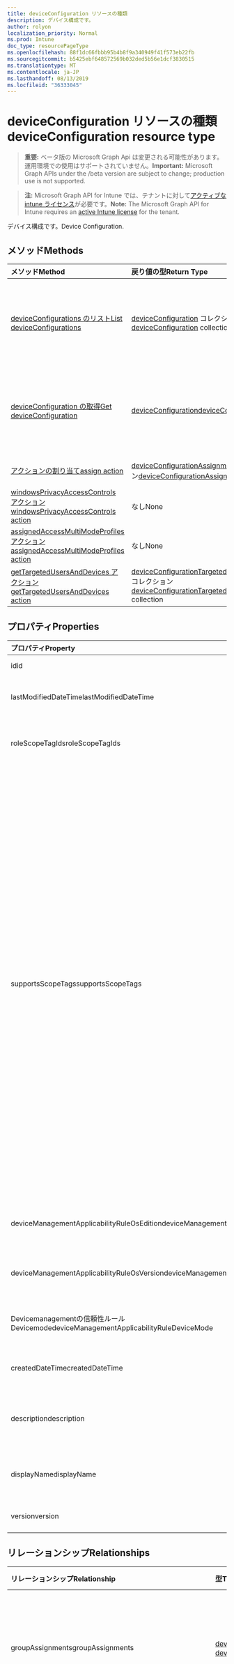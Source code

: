 ```yaml
---
title: deviceConfiguration リソースの種類
description: デバイス構成です。
author: rolyon
localization_priority: Normal
ms.prod: Intune
doc_type: resourcePageType
ms.openlocfilehash: 88f1dc66fbbb95b4b8f9a340949f41f573eb22fb
ms.sourcegitcommit: b5425ebf648572569b032ded5b56e1dcf3830515
ms.translationtype: MT
ms.contentlocale: ja-JP
ms.lasthandoff: 08/13/2019
ms.locfileid: "36333045"
---
```

# <a name="deviceconfiguration-resource-type"></a><span data-ttu-id="34748-103">deviceConfiguration リソースの種類</span><span class="sxs-lookup"><span data-stu-id="34748-103">deviceConfiguration resource type</span></span>

> <span data-ttu-id="34748-104">**重要:** ベータ版の Microsoft Graph Api は変更される可能性があります。運用環境での使用はサポートされていません。</span><span class="sxs-lookup"><span data-stu-id="34748-104">**Important:** Microsoft Graph APIs under the /beta version are subject to change; production use is not supported.</span></span>

> <span data-ttu-id="34748-105">**注:** Microsoft Graph API for Intune では、テナントに対して[アクティブな intune ライセンス](https://go.microsoft.com/fwlink/?linkid=839381)が必要です。</span><span class="sxs-lookup"><span data-stu-id="34748-105">**Note:** The Microsoft Graph API for Intune requires an [active Intune license](https://go.microsoft.com/fwlink/?linkid=839381) for the tenant.</span></span>

<span data-ttu-id="34748-106">デバイス構成です。</span><span class="sxs-lookup"><span data-stu-id="34748-106">Device Configuration.</span></span>

## <a name="methods"></a><span data-ttu-id="34748-107">メソッド</span><span class="sxs-lookup"><span data-stu-id="34748-107">Methods</span></span>
|<span data-ttu-id="34748-108">メソッド</span><span class="sxs-lookup"><span data-stu-id="34748-108">Method</span></span>|<span data-ttu-id="34748-109">戻り値の型</span><span class="sxs-lookup"><span data-stu-id="34748-109">Return Type</span></span>|<span data-ttu-id="34748-110">説明</span><span class="sxs-lookup"><span data-stu-id="34748-110">Description</span></span>|
|:---|:---|:---|
|[<span data-ttu-id="34748-111">deviceConfigurations のリスト</span><span class="sxs-lookup"><span data-stu-id="34748-111">List deviceConfigurations</span></span>](../api/intune-deviceconfig-deviceconfiguration-list.md)|<span data-ttu-id="34748-112">[deviceConfiguration](../resources/intune-deviceconfig-deviceconfiguration.md) コレクション</span><span class="sxs-lookup"><span data-stu-id="34748-112">[deviceConfiguration](../resources/intune-deviceconfig-deviceconfiguration.md) collection</span></span>|<span data-ttu-id="34748-113">[deviceConfiguration](../resources/intune-deviceconfig-deviceconfiguration.md) オブジェクトのプロパティとリレーションシップをリストします。</span><span class="sxs-lookup"><span data-stu-id="34748-113">List properties and relationships of the [deviceConfiguration](../resources/intune-deviceconfig-deviceconfiguration.md) objects.</span></span>|
|[<span data-ttu-id="34748-114">deviceConfiguration の取得</span><span class="sxs-lookup"><span data-stu-id="34748-114">Get deviceConfiguration</span></span>](../api/intune-deviceconfig-deviceconfiguration-get.md)|[<span data-ttu-id="34748-115">deviceConfiguration</span><span class="sxs-lookup"><span data-stu-id="34748-115">deviceConfiguration</span></span>](../resources/intune-deviceconfig-deviceconfiguration.md)|<span data-ttu-id="34748-116">[deviceConfiguration](../resources/intune-deviceconfig-deviceconfiguration.md) オブジェクトのプロパティとリレーションシップを読み取ります。</span><span class="sxs-lookup"><span data-stu-id="34748-116">Read properties and relationships of the [deviceConfiguration](../resources/intune-deviceconfig-deviceconfiguration.md) object.</span></span>|
|[<span data-ttu-id="34748-117">アクションの割り当て</span><span class="sxs-lookup"><span data-stu-id="34748-117">assign action</span></span>](../api/intune-deviceconfig-deviceconfiguration-assign.md)|<span data-ttu-id="34748-118">[deviceConfigurationAssignment](../resources/intune-deviceconfig-deviceconfigurationassignment.md) コレクション</span><span class="sxs-lookup"><span data-stu-id="34748-118">[deviceConfigurationAssignment](../resources/intune-deviceconfig-deviceconfigurationassignment.md) collection</span></span>|<span data-ttu-id="34748-119">まだ文書化されていません</span><span class="sxs-lookup"><span data-stu-id="34748-119">Not yet documented</span></span>|
|[<span data-ttu-id="34748-120">windowsPrivacyAccessControls アクション</span><span class="sxs-lookup"><span data-stu-id="34748-120">windowsPrivacyAccessControls action</span></span>](../api/intune-deviceconfig-deviceconfiguration-windowsprivacyaccesscontrols.md)|<span data-ttu-id="34748-121">なし</span><span class="sxs-lookup"><span data-stu-id="34748-121">None</span></span>|<span data-ttu-id="34748-122">まだ文書化されていません</span><span class="sxs-lookup"><span data-stu-id="34748-122">Not yet documented</span></span>|
|[<span data-ttu-id="34748-123">assignedAccessMultiModeProfiles アクション</span><span class="sxs-lookup"><span data-stu-id="34748-123">assignedAccessMultiModeProfiles action</span></span>](../api/intune-deviceconfig-deviceconfiguration-assignedaccessmultimodeprofiles.md)|<span data-ttu-id="34748-124">なし</span><span class="sxs-lookup"><span data-stu-id="34748-124">None</span></span>|<span data-ttu-id="34748-125">まだ文書化されていません</span><span class="sxs-lookup"><span data-stu-id="34748-125">Not yet documented</span></span>|
|[<span data-ttu-id="34748-126">getTargetedUsersAndDevices アクション</span><span class="sxs-lookup"><span data-stu-id="34748-126">getTargetedUsersAndDevices action</span></span>](../api/intune-deviceconfig-deviceconfiguration-gettargetedusersanddevices.md)|<span data-ttu-id="34748-127">[deviceConfigurationTargetedUserAndDevice](../resources/intune-deviceconfig-deviceconfigurationtargeteduseranddevice.md)コレクション</span><span class="sxs-lookup"><span data-stu-id="34748-127">[deviceConfigurationTargetedUserAndDevice](../resources/intune-deviceconfig-deviceconfigurationtargeteduseranddevice.md) collection</span></span>|<span data-ttu-id="34748-128">まだ文書化されていません</span><span class="sxs-lookup"><span data-stu-id="34748-128">Not yet documented</span></span>|

## <a name="properties"></a><span data-ttu-id="34748-129">プロパティ</span><span class="sxs-lookup"><span data-stu-id="34748-129">Properties</span></span>
|<span data-ttu-id="34748-130">プロパティ</span><span class="sxs-lookup"><span data-stu-id="34748-130">Property</span></span>|<span data-ttu-id="34748-131">型</span><span class="sxs-lookup"><span data-stu-id="34748-131">Type</span></span>|<span data-ttu-id="34748-132">説明</span><span class="sxs-lookup"><span data-stu-id="34748-132">Description</span></span>|
|:---|:---|:---|
|<span data-ttu-id="34748-133">id</span><span class="sxs-lookup"><span data-stu-id="34748-133">id</span></span>|<span data-ttu-id="34748-134">文字列</span><span class="sxs-lookup"><span data-stu-id="34748-134">String</span></span>|<span data-ttu-id="34748-135">エンティティのキー。</span><span class="sxs-lookup"><span data-stu-id="34748-135">Key of the entity.</span></span>|
|<span data-ttu-id="34748-136">lastModifiedDateTime</span><span class="sxs-lookup"><span data-stu-id="34748-136">lastModifiedDateTime</span></span>|<span data-ttu-id="34748-137">DateTimeOffset</span><span class="sxs-lookup"><span data-stu-id="34748-137">DateTimeOffset</span></span>|<span data-ttu-id="34748-138">オブジェクトの最終更新の DateTime。</span><span class="sxs-lookup"><span data-stu-id="34748-138">DateTime the object was last modified.</span></span>|
|<span data-ttu-id="34748-139">roleScopeTagIds</span><span class="sxs-lookup"><span data-stu-id="34748-139">roleScopeTagIds</span></span>|<span data-ttu-id="34748-140">文字列コレクション</span><span class="sxs-lookup"><span data-stu-id="34748-140">String collection</span></span>|<span data-ttu-id="34748-141">このエンティティインスタンスの範囲タグのリスト。</span><span class="sxs-lookup"><span data-stu-id="34748-141">List of Scope Tags for this Entity instance.</span></span>|
|<span data-ttu-id="34748-142">supportsScopeTags</span><span class="sxs-lookup"><span data-stu-id="34748-142">supportsScopeTags</span></span>|<span data-ttu-id="34748-143">Boolean</span><span class="sxs-lookup"><span data-stu-id="34748-143">Boolean</span></span>|<span data-ttu-id="34748-144">基になるデバイス構成がスコープタグの割り当てをサポートしているかどうかを示します。</span><span class="sxs-lookup"><span data-stu-id="34748-144">Indicates whether or not the underlying Device Configuration supports the assignment of scope tags.</span></span> <span data-ttu-id="34748-145">この値が false である場合、ScopeTags プロパティへの割り当ては許可されません。エンティティは、スコープを持つユーザーには表示されません。</span><span class="sxs-lookup"><span data-stu-id="34748-145">Assigning to the ScopeTags property is not allowed when this value is false and entities will not be visible to scoped users.</span></span> <span data-ttu-id="34748-146">これは Silverlight で作成された従来のポリシーに対して実行され、Azure ポータルでポリシーを削除して再作成することによって解決できます。</span><span class="sxs-lookup"><span data-stu-id="34748-146">This occurs for Legacy policies created in Silverlight and can be resolved by deleting and recreating the policy in the Azure Portal.</span></span> <span data-ttu-id="34748-147">このプロパティに値を設定するには、 SetExtrusionDirection メソッドを適用します。</span><span class="sxs-lookup"><span data-stu-id="34748-147">This property is read-only.</span></span>|
|<span data-ttu-id="34748-148">deviceManagementApplicabilityRuleOsEdition</span><span class="sxs-lookup"><span data-stu-id="34748-148">deviceManagementApplicabilityRuleOsEdition</span></span>|[<span data-ttu-id="34748-149">deviceManagementApplicabilityRuleOsEdition</span><span class="sxs-lookup"><span data-stu-id="34748-149">deviceManagementApplicabilityRuleOsEdition</span></span>](../resources/intune-deviceconfig-devicemanagementapplicabilityruleosedition.md)|<span data-ttu-id="34748-150">このポリシーの OS エディションの適用。</span><span class="sxs-lookup"><span data-stu-id="34748-150">The OS edition applicability for this Policy.</span></span>|
|<span data-ttu-id="34748-151">deviceManagementApplicabilityRuleOsVersion</span><span class="sxs-lookup"><span data-stu-id="34748-151">deviceManagementApplicabilityRuleOsVersion</span></span>|[<span data-ttu-id="34748-152">deviceManagementApplicabilityRuleOsVersion</span><span class="sxs-lookup"><span data-stu-id="34748-152">deviceManagementApplicabilityRuleOsVersion</span></span>](../resources/intune-deviceconfig-devicemanagementapplicabilityruleosversion.md)|<span data-ttu-id="34748-153">このポリシーの OS バージョン適用ルール。</span><span class="sxs-lookup"><span data-stu-id="34748-153">The OS version applicability rule for this Policy.</span></span>|
|<span data-ttu-id="34748-154">Devicemanagementの信頼性ルール Devicemode</span><span class="sxs-lookup"><span data-stu-id="34748-154">deviceManagementApplicabilityRuleDeviceMode</span></span>|[<span data-ttu-id="34748-155">Devicemanagementの信頼性ルール Devicemode</span><span class="sxs-lookup"><span data-stu-id="34748-155">deviceManagementApplicabilityRuleDeviceMode</span></span>](../resources/intune-deviceconfig-devicemanagementapplicabilityruledevicemode.md)|<span data-ttu-id="34748-156">このポリシーのデバイスモード適用ルール。</span><span class="sxs-lookup"><span data-stu-id="34748-156">The device mode applicability rule for this Policy.</span></span>|
|<span data-ttu-id="34748-157">createdDateTime</span><span class="sxs-lookup"><span data-stu-id="34748-157">createdDateTime</span></span>|<span data-ttu-id="34748-158">DateTimeOffset</span><span class="sxs-lookup"><span data-stu-id="34748-158">DateTimeOffset</span></span>|<span data-ttu-id="34748-159">オブジェクトが作成された DateTime。</span><span class="sxs-lookup"><span data-stu-id="34748-159">DateTime the object was created.</span></span>|
|<span data-ttu-id="34748-160">description</span><span class="sxs-lookup"><span data-stu-id="34748-160">description</span></span>|<span data-ttu-id="34748-161">String</span><span class="sxs-lookup"><span data-stu-id="34748-161">String</span></span>|<span data-ttu-id="34748-162">デバイス構成について管理者が提供した説明です。</span><span class="sxs-lookup"><span data-stu-id="34748-162">Admin provided description of the Device Configuration.</span></span>|
|<span data-ttu-id="34748-163">displayName</span><span class="sxs-lookup"><span data-stu-id="34748-163">displayName</span></span>|<span data-ttu-id="34748-164">String</span><span class="sxs-lookup"><span data-stu-id="34748-164">String</span></span>|<span data-ttu-id="34748-165">デバイス構成について管理者が指定した名前です。</span><span class="sxs-lookup"><span data-stu-id="34748-165">Admin provided name of the device configuration.</span></span>|
|<span data-ttu-id="34748-166">version</span><span class="sxs-lookup"><span data-stu-id="34748-166">version</span></span>|<span data-ttu-id="34748-167">Int32</span><span class="sxs-lookup"><span data-stu-id="34748-167">Int32</span></span>|<span data-ttu-id="34748-168">デバイス構成のバージョン。</span><span class="sxs-lookup"><span data-stu-id="34748-168">Version of the device configuration.</span></span>|

## <a name="relationships"></a><span data-ttu-id="34748-169">リレーションシップ</span><span class="sxs-lookup"><span data-stu-id="34748-169">Relationships</span></span>
|<span data-ttu-id="34748-170">リレーションシップ</span><span class="sxs-lookup"><span data-stu-id="34748-170">Relationship</span></span>|<span data-ttu-id="34748-171">型</span><span class="sxs-lookup"><span data-stu-id="34748-171">Type</span></span>|<span data-ttu-id="34748-172">説明</span><span class="sxs-lookup"><span data-stu-id="34748-172">Description</span></span>|
|:---|:---|:---|
|<span data-ttu-id="34748-173">groupAssignments</span><span class="sxs-lookup"><span data-stu-id="34748-173">groupAssignments</span></span>|<span data-ttu-id="34748-174">[deviceConfigurationGroupAssignment](../resources/intune-deviceconfig-deviceconfigurationgroupassignment.md)コレクション</span><span class="sxs-lookup"><span data-stu-id="34748-174">[deviceConfigurationGroupAssignment](../resources/intune-deviceconfig-deviceconfigurationgroupassignment.md) collection</span></span>|<span data-ttu-id="34748-175">デバイスの構成プロファイルのグループ割り当てのリストです。</span><span class="sxs-lookup"><span data-stu-id="34748-175">The list of group assignments for the device configuration profile.</span></span>|
|<span data-ttu-id="34748-176">assignments</span><span class="sxs-lookup"><span data-stu-id="34748-176">assignments</span></span>|<span data-ttu-id="34748-177">[deviceConfigurationAssignment](../resources/intune-deviceconfig-deviceconfigurationassignment.md) コレクション</span><span class="sxs-lookup"><span data-stu-id="34748-177">[deviceConfigurationAssignment](../resources/intune-deviceconfig-deviceconfigurationassignment.md) collection</span></span>|<span data-ttu-id="34748-178">デバイスの構成プロファイルの割り当てのリスト。</span><span class="sxs-lookup"><span data-stu-id="34748-178">The list of assignments for the device configuration profile.</span></span>|
|<span data-ttu-id="34748-179">deviceStatuses</span><span class="sxs-lookup"><span data-stu-id="34748-179">deviceStatuses</span></span>|<span data-ttu-id="34748-180">[deviceConfigurationDeviceStatus](../resources/intune-deviceconfig-deviceconfigurationdevicestatus.md) コレクション</span><span class="sxs-lookup"><span data-stu-id="34748-180">[deviceConfigurationDeviceStatus](../resources/intune-deviceconfig-deviceconfigurationdevicestatus.md) collection</span></span>|<span data-ttu-id="34748-181">デバイスごとのデバイス構成のインストール状況。</span><span class="sxs-lookup"><span data-stu-id="34748-181">Device configuration installation status by device.</span></span>|
|<span data-ttu-id="34748-182">userStatuses</span><span class="sxs-lookup"><span data-stu-id="34748-182">userStatuses</span></span>|<span data-ttu-id="34748-183">[deviceConfigurationUserStatus](../resources/intune-deviceconfig-deviceconfigurationuserstatus.md) コレクション</span><span class="sxs-lookup"><span data-stu-id="34748-183">[deviceConfigurationUserStatus](../resources/intune-deviceconfig-deviceconfigurationuserstatus.md) collection</span></span>|<span data-ttu-id="34748-184">ユーザーごとのデバイス構成のインストール状態。</span><span class="sxs-lookup"><span data-stu-id="34748-184">Device configuration installation status by user.</span></span>|
|<span data-ttu-id="34748-185">deviceStatusOverview</span><span class="sxs-lookup"><span data-stu-id="34748-185">deviceStatusOverview</span></span>|[<span data-ttu-id="34748-186">deviceConfigurationDeviceOverview</span><span class="sxs-lookup"><span data-stu-id="34748-186">deviceConfigurationDeviceOverview</span></span>](../resources/intune-deviceconfig-deviceconfigurationdeviceoverview.md)|<span data-ttu-id="34748-187">デバイス構成のデバイス状態の概要</span><span class="sxs-lookup"><span data-stu-id="34748-187">Device Configuration devices status overview</span></span>|
|<span data-ttu-id="34748-188">userStatusOverview</span><span class="sxs-lookup"><span data-stu-id="34748-188">userStatusOverview</span></span>|[<span data-ttu-id="34748-189">deviceConfigurationUserOverview</span><span class="sxs-lookup"><span data-stu-id="34748-189">deviceConfigurationUserOverview</span></span>](../resources/intune-deviceconfig-deviceconfigurationuseroverview.md)|<span data-ttu-id="34748-190">デバイス構成のユーザー状態の概要</span><span class="sxs-lookup"><span data-stu-id="34748-190">Device Configuration users status overview</span></span>|
|<span data-ttu-id="34748-191">deviceSettingStateSummaries</span><span class="sxs-lookup"><span data-stu-id="34748-191">deviceSettingStateSummaries</span></span>|<span data-ttu-id="34748-192">[settingStateDeviceSummary](../resources/intune-deviceconfig-settingstatedevicesummary.md) コレクション</span><span class="sxs-lookup"><span data-stu-id="34748-192">[settingStateDeviceSummary](../resources/intune-deviceconfig-settingstatedevicesummary.md) collection</span></span>|<span data-ttu-id="34748-193">デバイス構成設定状態のデバイスの要約</span><span class="sxs-lookup"><span data-stu-id="34748-193">Device Configuration Setting State Device Summary</span></span>|

## <a name="json-representation"></a><span data-ttu-id="34748-194">JSON 表記</span><span class="sxs-lookup"><span data-stu-id="34748-194">JSON Representation</span></span>
<span data-ttu-id="34748-195">以下は、リソースの JSON 表記です。</span><span class="sxs-lookup"><span data-stu-id="34748-195">Here is a JSON representation of the resource.</span></span>
<!-- {
  "blockType": "resource",
  "keyProperty": "id",
  "@odata.type": "microsoft.graph.deviceConfiguration"
}
-->
``` json
{
  "@odata.type": "#microsoft.graph.deviceConfiguration",
  "id": "String (identifier)",
  "lastModifiedDateTime": "String (timestamp)",
  "roleScopeTagIds": [
    "String"
  ],
  "supportsScopeTags": true,
  "deviceManagementApplicabilityRuleOsEdition": {
    "@odata.type": "microsoft.graph.deviceManagementApplicabilityRuleOsEdition",
    "osEditionTypes": [
      "String"
    ],
    "name": "String",
    "ruleType": "String"
  },
  "deviceManagementApplicabilityRuleOsVersion": {
    "@odata.type": "microsoft.graph.deviceManagementApplicabilityRuleOsVersion",
    "minOSVersion": "String",
    "maxOSVersion": "String",
    "name": "String",
    "ruleType": "String"
  },
  "deviceManagementApplicabilityRuleDeviceMode": {
    "@odata.type": "microsoft.graph.deviceManagementApplicabilityRuleDeviceMode",
    "deviceMode": "String",
    "name": "String",
    "ruleType": "String"
  },
  "createdDateTime": "String (timestamp)",
  "description": "String",
  "displayName": "String",
  "version": 1024
}
```



